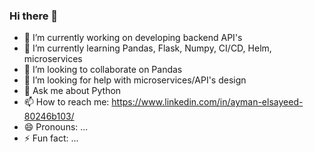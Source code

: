 ### Hi there 👋


<!-- **AymanElsayeed/AymanElsayeed** is a ✨ _special_ ✨ repository because its `README.md` (this file) appears on your GitHub profile. -->

<!-- Here are some ideas to get you started: -->

- 🔭 I’m currently working on developing backend API's
- 🌱 I’m currently learning Pandas, Flask, Numpy, CI/CD, Helm, microservices
- 👯 I’m looking to collaborate on Pandas
- 🤔 I’m looking for help with microservices/API's design
- 💬 Ask me about Python
- 📫 How to reach me: https://www.linkedin.com/in/ayman-elsayeed-80246b103/
- 😄 Pronouns: ...
- ⚡ Fun fact: ...
